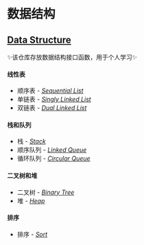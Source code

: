 # 数据结构
## [Data Structure](https://github.com/AkashiNeko/DataStructure)

✨该仓库存放数据结构接口函数，用于个人学习✨

#### 线性表
- 顺序表 - *[Sequential List](https://github.com/AkashiNeko/DataStructure/tree/main/Sequential_List)*
- 单链表 - *[Singly Linked List](https://github.com/AkashiNeko/DataStructure/tree/main/Singly_Linked_List)*
- 双链表 - *[Dual Linked List](https://github.com/AkashiNeko/DataStructure/tree/main/Dual_Linked_List)*

#### 栈和队列
- 栈 - *[Stack](https://github.com/AkashiNeko/DataStructure/tree/main/Stack)*
- 顺序队列 - *[Linked Queue](https://github.com/AkashiNeko/DataStructure/tree/main/Linked_Queue)*
- 循环队列 - *[Circular Queue](https://github.com/AkashiNeko/DataStructure/tree/main/Circular_Queue)*

#### 二叉树和堆
- 二叉树 - *[Binary Tree](https://github.com/AkashiNeko/DataStructure/tree/main/Binary_Tree)*
- 堆 - *[Heap](https://github.com/AkashiNeko/DataStructure/tree/main/Heap)*

#### 排序
- 排序 - *[Sort](https://github.com/AkashiNeko/DataStructure/blob/main/Sort)*